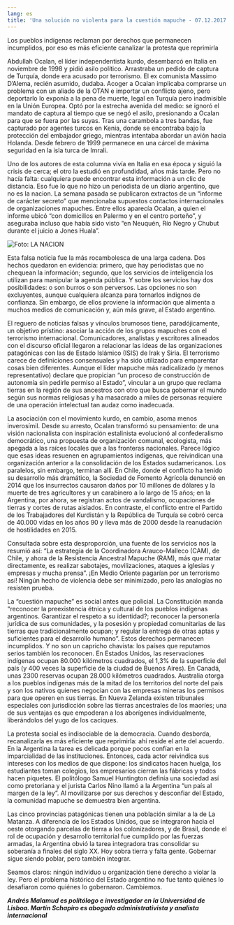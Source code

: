 ```yaml
---
lang: es
title: 'Una solución no violenta para la cuestión mapuche - 07.12.2017'
---
```


Los pueblos indígenas reclaman por derechos que permanecen incumplidos, por eso es más eficiente canalizar la protesta que reprimirla

Abdullah Ocalan, el líder independentista kurdo, desembarcó en Italia en noviembre de 1998 y pidió asilo político. Arrastraba un pedido de captura de Turquía, donde era acusado por terrorismo. El ex comunista Massimo D’Alema, recién asumido, dudaba. Acoger a Ocalan implicaba comprarse un problema con un aliado de la OTAN e importar un conflicto ajeno, pero deportarlo lo exponía a la pena de muerte, legal en Turquía pero inadmisible en la Unión Europea. Optó por la estrecha avenida del medio: se ignoró el mandato de captura al tiempo que se negó el asilo, presionando a Ocalan para que se fuera por las suyas. Tras una carambola a tres bandas, fue capturado por agentes turcos en Kenia, donde se encontraba bajo la protección del embajador griego, mientras intentaba abordar un avión hacia Holanda. Desde febrero de 1999 permanece en una cárcel de máxima seguridad en la isla turca de Imrali.

Uno de los autores de esta columna vivía en Italia en esa época y siguió la crisis de cerca; el otro la estudió en profundidad, años más tarde. Pero no hacía falta: cualquiera puede encontrar esta información a un clic de distancia. Eso fue lo que no hizo un periodista de un diario argentino, que no es la nacion. La semana pasada se publicaron extractos de un “informe de carácter secreto” que mencionaba supuestos contactos internacionales de organizaciones mapuches. Entre ellos aparecía Ocalan, a quien el informe ubicó “con domicilios en Palermo y en el centro porteño”, y aseguraba incluso que había sido visto “en Neuquén, Río Negro y Chubut durante el juicio a Jones Huala”.

![Foto: LA NACION]

Esta falsa noticia fue la más rocambolesca de una larga cadena. Dos hechos quedaron en evidencia: primero, que hay periodistas que no chequean la información; segundo, que los servicios de inteligencia los utilizan para manipular la agenda pública. Y sobre los servicios hay dos posibilidades: o son burros o son perversos. Las opciones no son excluyentes, aunque cualquiera alcanza para tornarlos indignos de confianza. Sin embargo, de ellos proviene la información que alimenta a muchos medios de comunicación y, aún más grave, al Estado argentino.

El reguero de noticias falsas y vínculos brumosos tiene, paradójicamente, un objetivo prístino: asociar la acción de los grupos mapuches con el terrorismo internacional. Comunicadores, analistas y escritores alineados con el discurso oficial llegaron a relacionar las ideas de las organizaciones patagónicas con las de Estado Islámico (ISIS) de Irak y Siria. El terrorismo carece de definiciones consensuales y ha sido utilizado para emparentar cosas bien diferentes. Aunque el líder mapuche más radicalizado (y menos representativo) declare que propician “un proceso de construcción de autonomía sin pedirle permiso al Estado”, vincular a un grupo que reclama tierras en la región de sus ancestros con otro que busca gobernar el mundo según sus normas religiosas y ha masacrado a miles de personas requiere de una operación intelectual tan audaz como inadecuada.

La asociación con el movimiento kurdo, en cambio, asoma menos inverosímil. Desde su arresto, Ocalan transformó su pensamiento: de una visión nacionalista con inspiración estalinista evolucionó al confederalismo democrático, una propuesta de organización comunal, ecologista, más apegada a las raíces locales que a las fronteras nacionales. Parece lógico que esas ideas resuenen en agrupamientos indígenas, que reivindican una organización anterior a la consolidación de los Estados sudamericanos. Los paralelos, sin embargo, terminan allí. En Chile, donde el conflicto ha tenido su desarrollo más dramático, la Sociedad de Fomento Agrícola denunció en 2014 que los insurrectos causaron daños por 10 millones de dólares y la muerte de tres agricultores y un carabinero a lo largo de 15 años; en la Argentina, por ahora, se registran actos de vandalismo, ocupaciones de tierras y cortes de rutas aislados. En contraste, el conflicto entre el Partido de los Trabajadores del Kurdistán y la República de Turquía se cobró cerca de 40.000 vidas en los años 90 y lleva más de 2000 desde la reanudación de hostilidades en 2015.

Consultada sobre esta desproporción, una fuente de los servicios nos la resumió así: “La estrategia de la Coordinadora Arauco-Malleco (CAM), de Chile, y ahora de la Resistencia Ancestral Mapuche (RAM), más que matar directamente, es realizar sabotajes, movilizaciones, ataques a iglesias y empresas y mucha prensa”. ¡En Medio Oriente pagarían por un terrorismo así! Ningún hecho de violencia debe ser minimizado, pero las analogías no resisten prueba.

La “cuestión mapuche” es social antes que policial. La Constitución manda “reconocer la preexistencia étnica y cultural de los pueblos indígenas argentinos. Garantizar el respeto a su identidad?; reconocer la personería jurídica de sus comunidades, y la posesión y propiedad comunitarias de las tierras que tradicionalmente ocupan; y regular la entrega de otras aptas y suficientes para el desarrollo humano”. Estos derechos permanecen incumplidos. Y no son un capricho chavista: los países que reputamos serios también los reconocen. En Estados Unidos, las reservaciones indígenas ocupan 80.000 kilómetros cuadrados, el 1,3% de la superficie del país (y 400 veces la superficie de la ciudad de Buenos Aires). En Canadá, unas 2300 reservas ocupan 28.000 kilómetros cuadrados. Australia otorga a los pueblos indígenas más de la mitad de los territorios del norte del país y son los nativos quienes negocian con las empresas mineras los permisos para que operen en sus tierras. En Nueva Zelanda existen tribunales especiales con jurisdicción sobre las tierras ancestrales de los maoríes; una de sus ventajas es que empoderan a los aborígenes individualmente, liberándolos del yugo de los caciques.

La protesta social es indisociable de la democracia. Cuando desborda, recanalizarla es más eficiente que reprimirla: ahí reside el arte del acuerdo. En la Argentina la tarea es delicada porque pocos confían en la imparcialidad de las instituciones. Entonces, cada actor reivindica sus intereses con los medios de que dispone: los sindicatos hacen huelga, los estudiantes toman colegios, los empresarios cierran las fábricas y todos hacen piquetes. El politólogo Samuel Huntington definía una sociedad así como pretoriana y el jurista Carlos Nino llamó a la Argentina “un país al margen de la ley”. Al movilizarse por sus derechos y desconfiar del Estado, la comunidad mapuche se demuestra bien argentina.

Las cinco provincias patagónicas tienen una población similar a la de La Matanza. A diferencia de los Estados Unidos, que se integraron hacia el oeste otorgando parcelas de tierra a los colonizadores, y de Brasil, donde el rol de ocupación y desarrollo territorial fue cumplido por las fuerzas armadas, la Argentina obvió la tarea integradora tras consolidar su soberanía a finales del siglo XX. Hoy sobra tierra y falta gente. Gobernar sigue siendo poblar, pero también integrar.

Seamos claros: ningún individuo u organización tiene derecho a violar la ley. Pero el problema histórico del Estado argentino no fue tanto quiénes lo desafiaron como quiénes lo gobernaron. Cambiemos.

***Andrés Malamud es politólogo e investigador en la Universidad de Lisboa. Martín Schapiro es abogado administrativista y analista internacional***

  [Foto: LA NACION]: http://bucket2.glanacion.com/anexos/fotos/77/conflicto-mapuche-2585177w280.jpg
